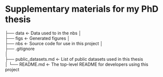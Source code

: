 # Supplementary materials for my PhD thesis

├── data                  <- Data used to in the nbs 
│   
├── figs                  <- Generated figures
│   
├── nbs                   <- Source code for use in this project
│   
├── .gitignore            
│   
├── public_datasets.md    <- List of public datasets used in this thesis  
│
└── README.md             <- The top-level README for developers using this project  


